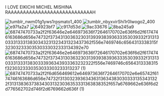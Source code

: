    I LOVE EIKICHI MICHEL MISHINA RAAAAAAAAAAAAAAAAAAAAAAAAAAAAH


![tumblr_nwm01g1yws1rpsmato1_400](https://github.com/ibayuzuyaoienjoyer/ibayuzuyaoienjoyer/assets/156369062/25863662-f395-4770-a519-510d45d72485)
![tumblr_nbyxvirShi1r0lwogo2_400](https://github.com/ibayuzuyaoienjoyer/ibayuzuyaoienjoyer/assets/156369062/bdba6216-e7ac-48cb-8548-26b7039ef4e7)
![e97fa2a7](https://github.com/ibayuzuyaoienjoyer/ibayuzuyaoienjoyer/assets/156369062/70353faa-8e37-4491-99a5-8e713fee36c6)
![64923bf7](https://github.com/ibayuzuyaoienjoyer/ibayuzuyaoienjoyer/assets/156369062/599eb98f-cda8-4589-b6f6-5eeffdeb4f14)
![c917d53d](https://github.com/ibayuzuyaoienjoyer/ibayuzuyaoienjoyer/assets/156369062/9d0ce431-c324-4a4c-9798-ff50ba16aa8a)
![9ac33676](https://github.com/ibayuzuyaoienjoyer/ibayuzuyaoienjoyer/assets/156369062/9ae5abb6-f9f0-4670-abe8-e5a27f1fdda2)
![8ba245a9](https://github.com/ibayuzuyaoienjoyer/ibayuzuyaoienjoyer/assets/156369062/e7091cd0-26cd-4b39-abdd-249e9fc42cfd)
![68747470733a2f2f63646e2e646973636f72646170702e636f6d2f6174746163686d656e74732f3734313036323031393938393633353039332f313130333133313830343231323431323437362f556e7469746c6564313338315f32303233303530333032333134392e70](https://github.com/ibayuzuyaoienjoyer/ibayuzuyaoienjoyer/assets/156369062/b26175db-5c7f-437e-8372-6a08be2c2711)
![68747470733a2f2f63646e2e646973636f72646170702e636f6d2f6174746163686d656e74732f3734313036323031393938393633353039332f313130333133313830333936343933363232322f556e7469746c6564313338315f3230323330353033303233313237 (1)](https://github.com/ibayuzuyaoienjoyer/ibayuzuyaoienjoyer/assets/156369062/7d41ed6e-db01-4cf6-9856-3f7cb31341f3)
![68747470733a2f2f6d656469612e646973636f72646170702e6e65742f6174746163686d656e74732f313032393634363136343830303331353431322f313138363738343031323036353331363838352f657a6769662e636f6d2d776562702d746f2d6769662d636f (1)](https://github.com/ibayuzuyaoienjoyer/ibayuzuyaoienjoyer/assets/156369062/e60de847-7def-4f08-b6ab-c82967484b5b)
